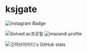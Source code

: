 # ksjgate
![instagram Badge](https://img.shields.io/badge/@_sang__chu___-E4405F?style=flat-square&logo=Instagram&logoColor=white)

![Solved.ac프로필](http://mazassumnida.wtf/api/generate_badge?boj=ksjgate)
![mazandi profile](http://mazandi.herokuapp.com/api?handle=ksjgate&theme=warm)

![깃허브아이디's GitHub stats](https://github-readme-stats.vercel.app/api?username=ksjgate&show_icons=true)

